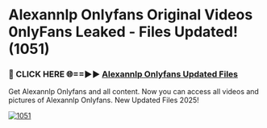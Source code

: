 # Alexannlp Onlyfans Original Videos 0nlyFans Leaked - Files Updated! (1051)

<h3>🔴 CLICK HERE 🌐==►► <a href="https://tinyurl.com/ehrbuxhb" rel="nofollow">Alexannlp Onlyfans Updated Files</a></h3>

Get Alexannlp Onlyfans and all content. Now you can access all videos and pictures of Alexannlp Onlyfans. New Updated Files 2025!

[![1051](https://i.imgur.com/lVYEuWS.gif)](https://tinyurl.com/ehrbuxhb)
